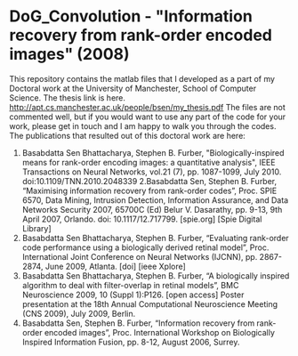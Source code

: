 # DoG_Convolution - "Information recovery from rank-order encoded images" (2008)
This repository contains the matlab files that I developed as a part of my Doctoral work at the University of Manchester, School of Computer Science. The thesis link is here.
http://apt.cs.manchester.ac.uk/people/bsen/my_thesis.pdf
The files are not commented well, but if you would want to use any part of the code for your work, please get in touch and I am happy to walk you through the codes.
The publications that resulted out of this doctoral work are here:
1. Basabdatta Sen Bhattacharya, Stephen B. Furber, "Biologically-inspired means for rank-order encoding images: a quantitative analysis", IEEE Transactions on Neural Networks, vol.21 (7), pp. 1087-1099, July 2010. doi:10.1109/TNN.2010.2048339
2.Basabdatta Sen, Stephen B. Furber, “Maximising information recovery from rank-order codes”, Proc. SPIE 6570, Data Mining, Intrusion Detection, Information Assurance, and Data Networks Security 2007, 65700C (Ed) Belur V. Dasarathy, pp. 9-13, 9th April 2007, Orlando.   doi: 10.1117/12.717799. [spie.org]  [Spie Digital Library]
3. Basabdatta Sen Bhattacharya, Stephen B. Furber, “Evaluating rank-order code performance using a biologically derived retinal model”, Proc. International Joint Conference on Neural Networks (IJCNN), pp. 2867-2874, June 2009, Atlanta. [doi]   [ieee Xplore]
4. Basabdatta Sen Bhattacharya, Stephen B. Furber, “A biologically inspired algorithm to deal with filter-overlap in retinal models”, BMC Neuroscience 2009, 10 (Suppl 1):P126. [open access]  Poster presentation at the 18th  Annual Computational Neuroscience Meeting (CNS 2009), July 2009, Berlin.
5. Basabdatta Sen, Stephen B. Furber, “Information recovery from rank-order encoded images”, Proc. International Workshop on Biologically Inspired Information Fusion, pp. 8-12, August 2006, Surrey.
